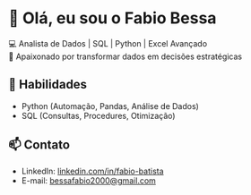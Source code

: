 # 👋 Olá, eu sou o Fabio Bessa

💻 Analista de Dados | SQL | Python | Excel Avançado  
🚀 Apaixonado por transformar dados em decisões estratégicas

## 🔧 Habilidades
- Python (Automação, Pandas, Análise de Dados)
- SQL (Consultas, Procedures, Otimização)

## 📫 Contato
- LinkedIn: [linkedin.com/in/fabio-batista](https://linkedin.com/in/fabio-batista)
- E-mail: bessafabio2000@gmail.com
